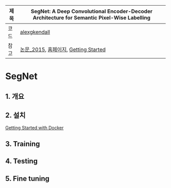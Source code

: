 |제목|SegNet: A Deep Convolutional Encoder-Decoder Architecture for Semantic Pixel-Wise Labelling|
|-|-|
|코드|[alexgkendall](https://github.com/alexgkendall/caffe-segnet)|
|참고|[논문_2015](https://arxiv.org/abs/1511.00561), [홈페이지](http://mi.eng.cam.ac.uk/projects/segnet/), [Getting Started](http://mi.eng.cam.ac.uk/projects/segnet/tutorial.html)|

# SegNet

## 1. 개요 

## 2. 설치 

[Getting Started with Docker](https://github.com/alexgkendall/SegNet-Tutorial)

## 3. Training

## 4. Testing 

## 5. Fine tuning  





